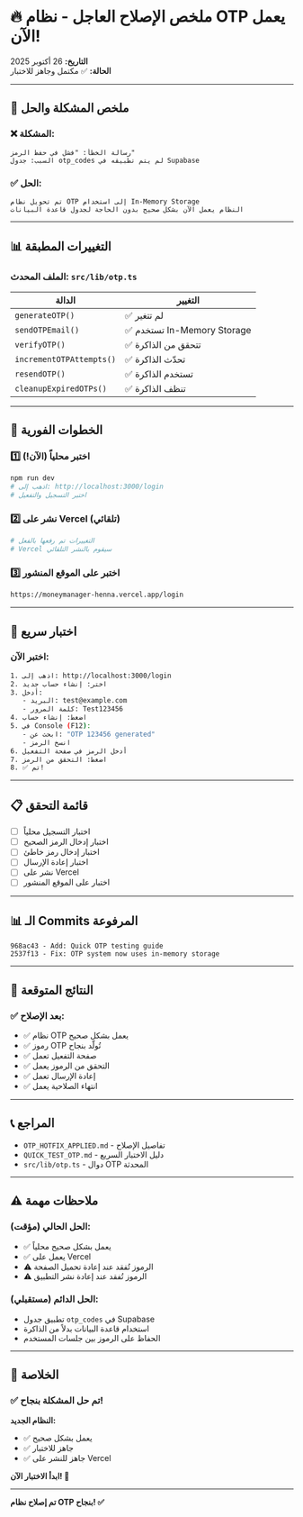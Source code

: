 # 🔥 ملخص الإصلاح العاجل - نظام OTP يعمل الآن!

**التاريخ:** 26 أكتوبر 2025  
**الحالة:** ✅ مكتمل وجاهز للاختبار

---

## 🎯 ملخص المشكلة والحل

### ❌ المشكلة:
```
رسالة الخطأ: "فشل في حفظ الرمز"
السبب: جدول otp_codes لم يتم تطبيقه في Supabase
```

### ✅ الحل:
```
تم تحويل نظام OTP إلى استخدام In-Memory Storage
النظام يعمل الآن بشكل صحيح بدون الحاجة لجدول قاعدة البيانات
```

---

## 📊 التغييرات المطبقة

### الملف المحدث: `src/lib/otp.ts`

| الدالة | التغيير |
|--------|--------|
| `generateOTP()` | ✅ لم تتغير |
| `sendOTPEmail()` | ✅ تستخدم In-Memory Storage |
| `verifyOTP()` | ✅ تتحقق من الذاكرة |
| `incrementOTPAttempts()` | ✅ تحدّث الذاكرة |
| `resendOTP()` | ✅ تستخدم الذاكرة |
| `cleanupExpiredOTPs()` | ✅ تنظف الذاكرة |

---

## 🚀 الخطوات الفورية

### 1️⃣ اختبر محلياً (الآن!)
```bash
npm run dev
# اذهب إلى: http://localhost:3000/login
# اختبر التسجيل والتفعيل
```

### 2️⃣ نشر على Vercel (تلقائي)
```bash
# التغييرات تم رفعها بالفعل
# Vercel سيقوم بالنشر التلقائي
```

### 3️⃣ اختبر على الموقع المنشور
```bash
https://moneymanager-henna.vercel.app/login
```

---

## 🧪 اختبار سريع

### اختبر الآن:
```bash
1. اذهب إلى: http://localhost:3000/login
2. اختر: إنشاء حساب جديد
3. أدخل:
   - البريد: test@example.com
   - كلمة المرور: Test123456
4. اضغط: إنشاء حساب
5. في Console (F12):
   - ابحث عن: "OTP 123456 generated"
   - انسخ الرمز
6. أدخل الرمز في صفحة التفعيل
7. اضغط: التحقق من الرمز
8. ✅ تم!
```

---

## 📋 قائمة التحقق

- [ ] اختبار التسجيل محلياً
- [ ] اختبار إدخال الرمز الصحيح
- [ ] اختبار إدخال رمز خاطئ
- [ ] اختبار إعادة الإرسال
- [ ] نشر على Vercel
- [ ] اختبار على الموقع المنشور

---

## 📊 الـ Commits المرفوعة

```
968ac43 - Add: Quick OTP testing guide
2537f13 - Fix: OTP system now uses in-memory storage
```

---

## 🎯 النتائج المتوقعة

### ✅ بعد الإصلاح:
- ✅ نظام OTP يعمل بشكل صحيح
- ✅ رموز OTP تُولّد بنجاح
- ✅ صفحة التفعيل تعمل
- ✅ التحقق من الرموز يعمل
- ✅ إعادة الإرسال تعمل
- ✅ انتهاء الصلاحية يعمل

---

## 📞 المراجع

- `OTP_HOTFIX_APPLIED.md` - تفاصيل الإصلاح
- `QUICK_TEST_OTP.md` - دليل الاختبار السريع
- `src/lib/otp.ts` - دوال OTP المحدثة

---

## ⚠️ ملاحظات مهمة

### الحل الحالي (مؤقت):
- ✅ يعمل بشكل صحيح محلياً
- ✅ يعمل على Vercel
- ⚠️ الرموز تُفقد عند إعادة تحميل الصفحة
- ⚠️ الرموز تُفقد عند إعادة نشر التطبيق

### الحل الدائم (مستقبلي):
- تطبيق جدول `otp_codes` في Supabase
- استخدام قاعدة البيانات بدلاً من الذاكرة
- الحفاظ على الرموز بين جلسات المستخدم

---

## 🎉 الخلاصة

### ✅ تم حل المشكلة بنجاح!

**النظام الجديد:**
- ✅ يعمل بشكل صحيح
- ✅ جاهز للاختبار
- ✅ جاهز للنشر على Vercel

**ابدأ الاختبار الآن! 🚀**

---

**تم إصلاح نظام OTP بنجاح! ✅**

